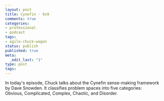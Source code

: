 ```yaml
---
layout: post
title: Cynefin - 6x9
comments: true
categories:
- professional
- podcast
tags:
- agile-chuck-wagon
status: publish
published: true
meta:
  _edit_last: "1"
type: post
tags:
---
```

<p>In today's episode, Chuck talks about the Cynefin sense-making framework by Dave Snowden. It classifies problem spaces into five categories: Obvious, Complicated, Complex, Chaotic, and Disorder.</p>